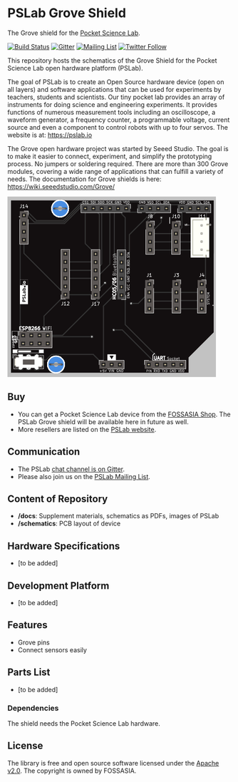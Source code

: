 # PSLab Grove Shield

The Grove shield for the [Pocket Science Lab](https://pslab.io).

[![Build Status](https://travis-ci.org/fossasia/pslab-grove-shield.svg?branch=master)](https://travis-ci.org/fossasia/pslab-grove-shield)
[![Gitter](https://badges.gitter.im/fossasia/pslab.svg)](https://gitter.im/fossasia/pslab?utm_source=badge&utm_medium=badge&utm_campaign=pr-badge)
[![Mailing List](https://img.shields.io/badge/Mailing%20List-FOSSASIA-blue.svg)](https://groups.google.com/forum/#!forum/pslab-fossasia)
[![Twitter Follow](https://img.shields.io/twitter/follow/pslabio.svg?style=social&label=Follow&maxAge=2592000?style=flat-square)](https://twitter.com/pslabio)

This repository hosts the schematics of the Grove Shield for the Pocket Science Lab open hardware platform (PSLab).

The goal of PSLab is to create an Open Source hardware device (open on all layers) and software applications that can be used for experiments by teachers, students and scientists. Our tiny pocket lab provides an array of instruments for doing science and engineering experiments. It provides functions of numerous measurement tools including an oscilloscope, a waveform generator, a frequency counter, a programmable voltage, current source and even a component to control robots with up to four servos. The website is at: https://pslab.io

The Grove open hardware project was started by Seeed Studio. The goal is to make it easier to connect, experiment, and simplify the prototyping process. No jumpers or soldering required. There are more than 300 Grove modules, covering a wide range of applications that can fulfill a variety of needs. The documentation for Grove shields is here: https://wiki.seeedstudio.com/Grove/

![PSLab Grove Shield](/docs/images/pslab-grove-shield.png "PSLab Grove Shield")

## Buy

* You can get a Pocket Science Lab device from the [FOSSASIA Shop](https://fossasia.com). The PSLab Grove shield will be available here in future as well.
* More resellers are listed on the [PSLab website](https://pslab.io/shop/).

## Communication

* The PSLab [chat channel is on Gitter](https://gitter.im/fossasia/pslab).
* Please also join us on the [PSLab Mailing List](https://groups.google.com/forum/#!forum/pslab-fossasia).

## Content of Repository

* **/docs**: Supplement materials, schematics as PDFs, images of PSLab
* **/schematics**: PCB layout of device

## Hardware Specifications

* [to be added]

## Development Platform

* [to be added]

## Features

* Grove pins
* Connect sensors easily

## Parts List

* [to be added]

### Dependencies

The shield needs the Pocket Science Lab hardware.

## License

The library is free and open source software licensed under the [Apache v2.0](LICENSE). The copyright is owned by FOSSASIA. 
